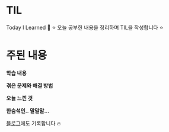 # TIL

Today I Learned 🐤
⭐️ 오늘 공부한 내용을 정리하며 TIL을 작성합니다 ⭐️ 

# 주된 내용

**학습 내용**

**겪은 문제와 해결 방법**

**오늘 느낀 것**

**한숨섞인.. 말말말...**

[블로그](https://velog.io/@yim2627)에도 기록합니다 🔥
